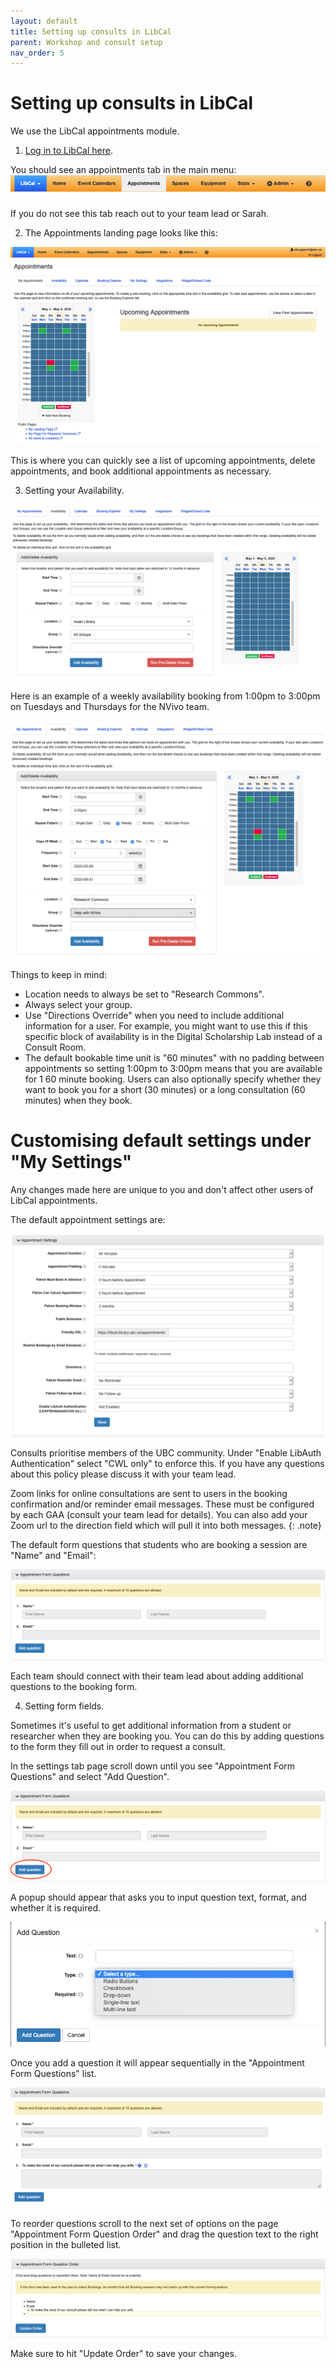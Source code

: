```yaml
---
layout: default
title: Setting up consults in LibCal
parent: Workshop and consult setup
nav_order: 5
---
```

# Setting up consults in LibCal

We use the LibCal appointments module.

1. [Log in to LibCal here](https://library-ubc-ca.libapps.com/libapps/login.php?site_id=9123&target=).

You should see an appointments tab in the main menu:
![](../../assets/images/libcalappointmentsmenu.png)

If you do not see this tab reach out to your team lead or Sarah.

2. The Appointments landing page looks like this:

![](../../assets/images/libcalappointmentslandingpage.png)

This is where you can quickly see a list of upcoming appointments, delete appointments, and book additional appointments as necessary.

3. Setting your Availability.

![](../../assets/images/libcalappointmentsavailability.png)

Here is an example of a weekly availability booking from 1:00pm to 3:00pm on Tuesdays and Thursdays for the NVivo team.

![](../../assets/images/libcalappointmentsexamplebooking.png)

Things to keep in mind:
* Location needs to always be set to "Research Commons".
* Always select your group.
* Use "Directions Override" when you need to include additional information for a user. For example, you might want to use this if this specific block of availability is in the Digital Scholarship Lab instead of a Consult Room.
* The default bookable time unit is "60 minutes" with no padding between appointments so setting 1:00pm to 3:00pm means that you are available for 1 60 minute booking. Users can also optionally specify whether they want to book you for a short (30 minutes) or a long consultation (60 minutes) when they book.

# Customising default settings under "My Settings"

Any changes made here are unique to you and don't affect other users of LibCal appointments.

The default appointment settings are:

![](../../assets/images/libcalappointmentsdefaultsettings.png)

Consults prioritise members of the UBC community. Under "Enable LibAuth Authentication" select "CWL only" to enforce this. If you have any questions about this policy please discuss it with your team lead.

Zoom links for online consultations are sent to users in the booking confirmation and/or reminder email messages. These must be configured by each GAA (consult your team lead for details). You can also add your Zoom url to the direction field which will pull it into both messages.
{: .note}

The default form questions that students who are booking a session are "Name" and "Email":

![](../../assets/images/defaultformsettings.png)

Each team should connect with their team lead about adding additional questions to the booking form.

4. Setting form fields.

Sometimes it's useful to get additional information from a student or researcher when they are booking you. You can do this by adding questions to the form they fill out in order to request a consult.

In the settings tab page scroll down until you see "Appointment Form Questions" and select "Add Question".

![](../../assets/images/addquestion.png)

A popup should appear that asks you to input question text, format, and whether it is required.

![](../../assets/images/questionpopup.png)

Once you add a question it will appear sequentially in the "Appointment Form Questions" list.

![](../../assets/images/questionadded.png)

To reorder questions scroll to the next set of options on the page "Appointment Form Question Order" and drag the question text to the right position in the bulleted list.

![](../../assets/images/dragtoreorder.png)

Make sure to hit "Update Order" to save your changes.
